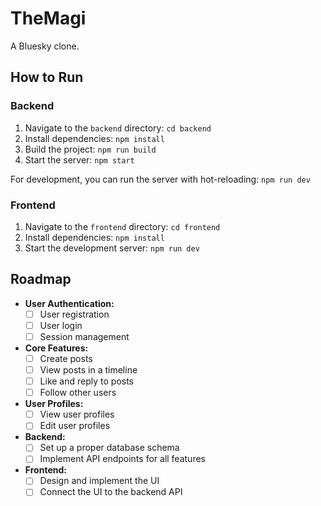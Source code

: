 # TheMagi

A Bluesky clone.

## How to Run

### Backend

1.  Navigate to the `backend` directory: `cd backend`
2.  Install dependencies: `npm install`
3.  Build the project: `npm run build`
4.  Start the server: `npm start`

For development, you can run the server with hot-reloading: `npm run dev`

### Frontend

1.  Navigate to the `frontend` directory: `cd frontend`
2.  Install dependencies: `npm install`
3.  Start the development server: `npm run dev`

## Roadmap

*   **User Authentication:**
    *   [ ] User registration
    *   [ ] User login
    *   [ ] Session management
*   **Core Features:**
    *   [ ] Create posts
    *   [ ] View posts in a timeline
    *   [ ] Like and reply to posts
    *   [ ] Follow other users
*   **User Profiles:**
    *   [ ] View user profiles
    *   [ ] Edit user profiles
*   **Backend:**
    *   [ ] Set up a proper database schema
    *   [ ] Implement API endpoints for all features
*   **Frontend:**
    *   [ ] Design and implement the UI
    *   [ ] Connect the UI to the backend API
